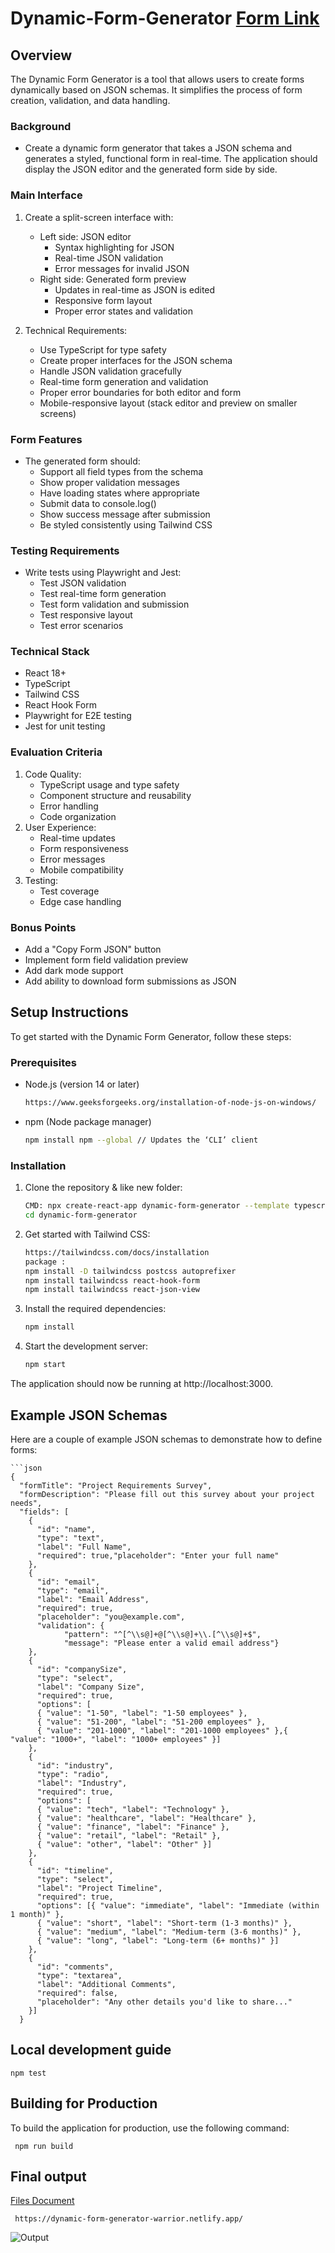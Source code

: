 <h1>Dynamic-Form-Generator <a href="https://dynamic-form-generator-warrior.netlify.app/">Form Link</a></h1>

## Overview

The Dynamic Form Generator is a tool that allows users to create forms dynamically based on JSON schemas. It simplifies the process of form creation, validation, and data handling.
 ### Background
 - Create a dynamic form generator that takes a JSON schema and generates a styled, functional form in real-time. The application should display the JSON editor and the generated form side by side.

### Main Interface
 1. Create a split-screen interface with:
    - Left side: JSON editor
      - Syntax highlighting for JSON
      - Real-time JSON validation
      - Error messages for invalid JSON
    - Right side: Generated form preview
      - Updates in real-time as JSON is edited
      - Responsive form layout
      - Proper error states and validation

2. Technical Requirements:
   - Use TypeScript for type safety
   - Create proper interfaces for the JSON schema
   - Handle JSON validation gracefully
   - Real-time form generation and validation
   - Proper error boundaries for both editor and form
   - Mobile-responsive layout (stack editor and preview on smaller screens)
   
### Form Features
 - The generated form should:
    - Support all field types from the schema
    - Show proper validation messages
    - Have loading states where appropriate
    - Submit data to console.log()
    - Show success message after submission
    - Be styled consistently using Tailwind CSS

 ### Testing Requirements
  - Write tests using Playwright and Jest:
    - Test JSON validation
    - Test real-time form generation
    - Test form validation and submission
    - Test responsive layout
    - Test error scenarios

  ### Technical Stack
   - React 18+
   - TypeScript
   - Tailwind CSS
   - React Hook Form
   - Playwright for E2E testing
   - Jest for unit testing

  ### Evaluation Criteria
  
   1. Code Quality:
      - TypeScript usage and type safety
      - Component structure and reusability
      - Error handling
      - Code organization
   2. User Experience:
      - Real-time updates
      - Form responsiveness
      - Error messages
      - Mobile compatibility
  3. Testing:
      - Test coverage
      - Edge case handling
 ### Bonus Points
  - Add a "Copy Form JSON" button
  - Implement form field validation preview
  - Add dark mode support
  - Add ability to download form submissions as JSON

## Setup Instructions

To get started with the Dynamic Form Generator, follow these steps:

### Prerequisites

- Node.js (version 14 or later)
  ```bash
  https://www.geeksforgeeks.org/installation-of-node-js-on-windows/
- npm (Node package manager)
  ```bash
  npm install npm --global // Updates the ‘CLI’ client

### Installation

1. Clone the repository & like new folder:

   ```bash
   CMD: npx create-react-app dynamic-form-generator --template typescript
   cd dynamic-form-generator
   
2. Get started with Tailwind CSS:
   ```bash
   https://tailwindcss.com/docs/installation
   package :
   npm install -D tailwindcss postcss autoprefixer
   npm install tailwindcss react-hook-form
   npm install tailwindcss react-json-view
   
3. Install the required dependencies:
   ```bash
   npm install

4. Start the development server:
   ```bash
   npm start
The application should now be running at http://localhost:3000.   

## Example JSON Schemas
Here are a couple of example JSON schemas to demonstrate how to define forms:

    ```json
    {
      "formTitle": "Project Requirements Survey",
      "formDescription": "Please fill out this survey about your project needs",
      "fields": [
        {
          "id": "name",
          "type": "text",
          "label": "Full Name",
          "required": true,"placeholder": "Enter your full name"
        },
        {
          "id": "email",
          "type": "email",
          "label": "Email Address",
          "required": true,
          "placeholder": "you@example.com",
          "validation": {
                "pattern": "^[^\\s@]+@[^\\s@]+\\.[^\\s@]+$",
                "message": "Please enter a valid email address"}
        },
        {
          "id": "companySize",
          "type": "select",
          "label": "Company Size",
          "required": true,
          "options": [
          { "value": "1-50", "label": "1-50 employees" },
          { "value": "51-200", "label": "51-200 employees" },
          { "value": "201-1000", "label": "201-1000 employees" },{ "value": "1000+", "label": "1000+ employees" }]
        },
        {
          "id": "industry",
          "type": "radio",
          "label": "Industry",
          "required": true,
          "options": [
          { "value": "tech", "label": "Technology" },
          { "value": "healthcare", "label": "Healthcare" },
          { "value": "finance", "label": "Finance" },
          { "value": "retail", "label": "Retail" },
          { "value": "other", "label": "Other" }]
        },
        {
          "id": "timeline",
          "type": "select",
          "label": "Project Timeline",
          "required": true,
          "options": [{ "value": "immediate", "label": "Immediate (within 1 month)" },
          { "value": "short", "label": "Short-term (1-3 months)" },
          { "value": "medium", "label": "Medium-term (3-6 months)" },
          { "value": "long", "label": "Long-term (6+ months)" }]
        },
        {
          "id": "comments",
          "type": "textarea",
          "label": "Additional Comments",
          "required": false,
          "placeholder": "Any other details you'd like to share..."
        }]
      }

## Local development guide

    npm test

## Building for Production
To build the application for production, use the following command:
     
     npm run build

## Final output 
<a href="https://github.com/harish5108/Dynamic-Form-Generator-Warrior">Files Document</a>

     https://dynamic-form-generator-warrior.netlify.app/

<img align="center" alt="Output" src="https://raw.githubusercontent.com/harish5108/Dynamic-Form-Generator/refs/heads/main/Screenshot%202024-11-19%20094435.jpg">

